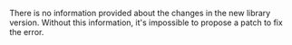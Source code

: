 There is no information provided about the changes in the new library version. Without this information, it's impossible to propose a patch to fix the error.